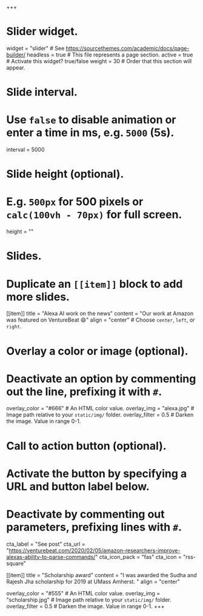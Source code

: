 +++
# Slider widget.
widget = "slider"  # See https://sourcethemes.com/academic/docs/page-builder/
headless = true  # This file represents a page section.
active = true  # Activate this widget? true/false
weight = 30  # Order that this section will appear.

# Slide interval.
# Use `false` to disable animation or enter a time in ms, e.g. `5000` (5s).
interval = 5000

# Slide height (optional).
# E.g. `500px` for 500 pixels or `calc(100vh - 70px)` for full screen.
height = ""

# Slides.
# Duplicate an `[[item]]` block to add more slides.
[[item]]
  title = "Alexa AI work on the news"
  content = "Our work at Amazon was featured on VentureBeat :smile:"
  align = "center"  # Choose `center`, `left`, or `right`.

  # Overlay a color or image (optional).
  #   Deactivate an option by commenting out the line, prefixing it with `#`.
  overlay_color = "#666"  # An HTML color value.
  overlay_img = "alexa.jpg"  # Image path relative to your `static/img/` folder.
  overlay_filter = 0.5  # Darken the image. Value in range 0-1.

  # Call to action button (optional).
  #   Activate the button by specifying a URL and button label below.
  #   Deactivate by commenting out parameters, prefixing lines with `#`.
  cta_label = "See post"
  cta_url = "https://venturebeat.com/2020/02/05/amazon-researchers-improve-alexas-ability-to-parse-commands/"
  cta_icon_pack = "fas"
  cta_icon = "rss-square"

[[item]]
  title = "Scholarship award"
  content = "I was awarded the Sudha and Rajesh Jha scholarship for 2019 at UMass Amherst. "
  align = "center"

  overlay_color = "#555"  # An HTML color value.
  overlay_img = "scholarship.jpg"  # Image path relative to your `static/img/` folder.
  overlay_filter = 0.5  # Darken the image. Value in range 0-1.
+++
